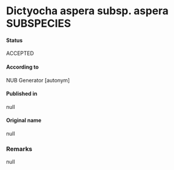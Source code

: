 Dictyocha aspera subsp. aspera SUBSPECIES
=======

#### Status
ACCEPTED

#### According to
NUB Generator [autonym]

#### Published in
null

#### Original name
null

### Remarks
null